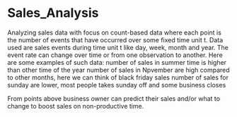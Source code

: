 # Sales_Analysis
Analyzing sales data with focus on count-based data where each point is the number of events that have occurred over some fixed time unit t.
Data used are sales events during time unit t  like day, week, month and year. The event rate can change over time or from one observation to another. Here are some examples of such data:
number of sales in summer time is higher than other time of the year
number of sales in Npvember are high compared to other months, here we can think of black friday sales
number of sales for sunday are lower, most people takes sunday off and some business closes

From points above business owner can predict their sales and/or what to change to boost sales on non-productive time.
